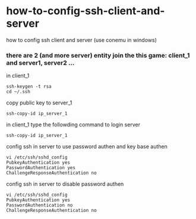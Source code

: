 # how-to-config-ssh-client-and-server
how to config ssh client and server (use conemu in windows)

### there are 2 (and more server) entity join the this game: client_1 and server1, server2 ...


in client_1
```
ssh-keygen -t rsa
cd ~/.ssh
```

copy public key to server_1
```
ssh-copy-id ip_server_1
```

in client_1 type the followding command to login server
```
ssh-copy-id ip_server_1
```

config ssh in server to use password authen and key base authen
```
vi /etc/ssh/sshd_config
PubkeyAuthentication yes
PasswordAuthentication yes
ChallengeResponseAuthentication no
```
config ssh in server to disable password authen
```
vi /etc/ssh/sshd_config
PubkeyAuthentication yes
PasswordAuthentication no
ChallengeResponseAuthentication no
```

